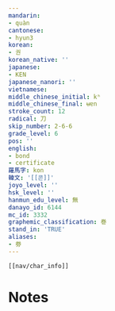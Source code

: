 ```yaml
---
mandarin:
- quàn
cantonese:
- hyun3
korean:
- 권
korean_native: ''
japanese:
- KEN
japanese_nanori: ''
vietnamese:
middle_chinese_initial: kʰ
middle_chinese_final: ʉɐn
stroke_count: 12
radical: 刀
skip_number: 2-6-6
grade_level: 6
pos: ''
english:
- bond
- certificate
羅馬字: kon
韓文: '[[콘]]'
joyo_level: ''
hsk_level: ''
hanmun_edu_level: 無
danayo_id: 6144
mc_id: 3332
graphemic_classification: 巻
stand_in: 'TRUE'
aliases:
- 劵
---
```

```meta-bind-embed
[[nav/char_info]]
```

# Notes
